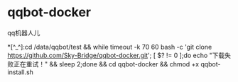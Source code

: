 # qqbot-docker
qq机器人儿


*[^_^]:cd /data/qqbot/test && while timeout -k 70 60 bash -c 'git clone https://github.com/Sky-Bridge/qqbot-docker.git'; [ $? != 0 ];do echo "下载失败正在重试！" && sleep 2;done && cd qqbot-docker && chmod +x qqbot-install.sh

